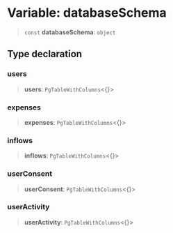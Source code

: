 # Variable: databaseSchema

> `const` **databaseSchema**: `object`

## Type declaration

### users

> **users**: `PgTableWithColumns`\<\{\}\>

### expenses

> **expenses**: `PgTableWithColumns`\<\{\}\>

### inflows

> **inflows**: `PgTableWithColumns`\<\{\}\>

### userConsent

> **userConsent**: `PgTableWithColumns`\<\{\}\>

### userActivity

> **userActivity**: `PgTableWithColumns`\<\{\}\>

